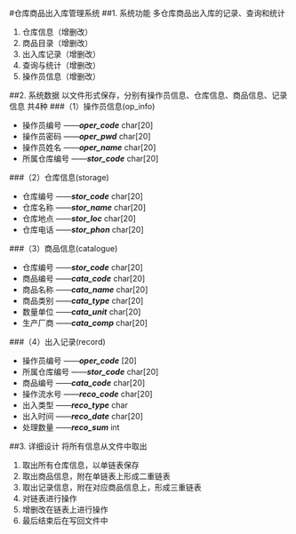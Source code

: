 #仓库商品出入库管理系统
##1. 系统功能
  多仓库商品出入库的记录、查询和统计  
1. 仓库信息（增删改）  
2. 商品目录（增删改）  
3. 出入库记录（增删改）  
4. 查询与统计（增删改）  
5. 操作员信息（增删改）  

##2. 系统数据
以文件形式保存，分别有操作员信息、仓库信息、商品信息、记录信息 共4种
###（1）操作员信息(op_info)
- 操作员编号  ——***oper_code*** char[20]
- 操作员密码  ——***oper_pwd*** char[20]
- 操作员姓名  ——***oper_name*** char[20]
- 所属仓库编号  ——***stor_code*** char[20]


###（2）仓库信息(storage)
- 仓库编号  ——***stor_code*** char[20]
- 仓库名称  ——***stor_name*** char[20]
- 仓库地点  ——***stor_loc*** char[20]
- 仓库电话  ——***stor_phon*** char[20]

###（3）商品信息(catalogue)
- 仓库编号  ——***stor_code*** char[20]
- 商品编号  ——***cata_code*** char[20]
- 商品名称  ——***cata_name*** char[20]
- 商品类别  ——***cata_type*** char[20]
- 数量单位  ——***cata_unit*** char[20]
- 生产厂商  ——***cata_comp*** char[20]

###（4）出入记录(record)
- 操作员编号	——***oper_code*** [20]
- 所属仓库编号  ——***stor_code*** char[20]
- 商品编号  ——***cata_code*** char[20]
- 操作流水号  ——***reco_code*** char[20]
- 出入类型  ——***reco_type*** char
- 出入时间  ——***reco_date*** char[20]
- 处理数量  ——***reco_sum*** int


##3. 详细设计
将所有信息从文件中取出  
1. 取出所有仓库信息，以单链表保存  
2. 取出商品信息，附在单链表上形成二重链表   
3. 取出记录信息，附在对应商品信息上，形成三重链表  
4. 对链表进行操作  
5. 增删改在链表上进行操作  
6. 最后结束后在写回文件中